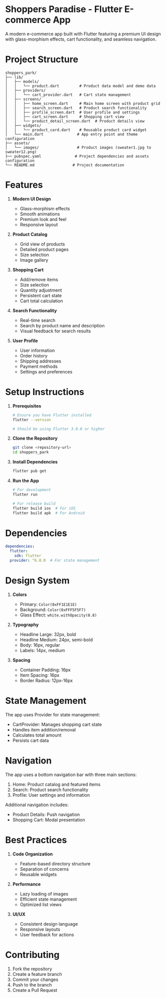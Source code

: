 # Shoppers Paradise - Flutter E-commerce App

A modern e-commerce app built with Flutter featuring a premium UI design with glass-morphism effects, cart functionality, and seamless navigation.

# Project Structure

```
shoppers_park/
├── lib/
│   ├── models/
│   │   └── product.dart         # Product data model and demo data
│   ├── providers/
│   │   └── cart_provider.dart   # Cart state management
│   ├── screens/
│   │   ├── home_screen.dart     # Main home screen with product grid
│   │   ├── search_screen.dart   # Product search functionality
│   │   ├── profile_screen.dart  # User profile and settings
│   │   ├── cart_screen.dart     # Shopping cart view
│   │   └── product_detail_screen.dart  # Product details view
│   ├── widgets/
│   │   └── product_card.dart    # Reusable product card widget
│   └── main.dart               # App entry point and theme configuration
├── assets/
│   └── images/                 # Product images (sweater1.jpg to sweater12.png)
├── pubspec.yaml               # Project dependencies and assets configuration
└── README.md                 # Project documentation
```

# Features

1. **Modern UI Design**
   - Glass-morphism effects
   - Smooth animations
   - Premium look and feel
   - Responsive layout

2. **Product Catalog**
   - Grid view of products
   - Detailed product pages
   - Size selection
   - Image gallery

3. **Shopping Cart**
   - Add/remove items
   - Size selection
   - Quantity adjustment
   - Persistent cart state
   - Cart total calculation

4. **Search Functionality**
   - Real-time search
   - Search by product name and description
   - Visual feedback for search results

5. **User Profile**
   - User information
   - Order history
   - Shipping addresses
   - Payment methods
   - Settings and preferences

# Setup Instructions

1. **Prerequisites**
   ```bash
   # Ensure you have Flutter installed
   flutter --version
   
   # Should be using Flutter 3.0.0 or higher
   ```

2. **Clone the Repository**
   ```bash
   git clone <repository-url>
   cd shoppers_park
   ```

3. **Install Dependencies**
   ```bash
   flutter pub get
   ```

4. **Run the App**
   ```bash
   # For development
   flutter run

   # For release build
   flutter build ios  # For iOS
   flutter build apk  # For Android
   ```

# Dependencies

```yaml
dependencies:
  flutter:
    sdk: flutter
  provider: ^6.0.0  # For state management
```

# Design System

1. **Colors**
   - Primary: `Color(0xFF1E1E1E)`
   - Background: `Color(0xFFF5F5F7)`
   - Glass Effect: `white.withOpacity(0.8)`

2. **Typography**
   - Headline Large: 32px, bold
   - Headline Medium: 24px, semi-bold
   - Body: 16px, regular
   - Labels: 14px, medium

3. **Spacing**
   - Container Padding: 16px
   - Item Spacing: 16px
   - Border Radius: 12px-16px

# State Management

The app uses Provider for state management:
- CartProvider: Manages shopping cart state
- Handles item addition/removal
- Calculates total amount
- Persists cart data

# Navigation

The app uses a bottom navigation bar with three main sections:
1. Home: Product catalog and featured items
2. Search: Product search functionality
3. Profile: User settings and information

Additional navigation includes:
- Product Details: Push navigation
- Shopping Cart: Modal presentation

# Best Practices

1. **Code Organization**
   - Feature-based directory structure
   - Separation of concerns
   - Reusable widgets

2. **Performance**
   - Lazy loading of images
   - Efficient state management
   - Optimized list views

3. **UI/UX**
   - Consistent design language
   - Responsive layouts
   - User feedback for actions

# Contributing

1. Fork the repository
2. Create a feature branch
3. Commit your changes
4. Push to the branch
5. Create a Pull Request
